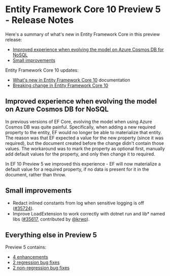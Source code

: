 # Entity Framework Core 10 Preview 5 - Release Notes

Here's a summary of what's new in Entity Framework Core in this preview release:

- [Improved experience when evolving the model on Azure Cosmos DB for NoSQL](#improved-experience-when-evolving-the-model-on-azure-cosmos-db-for-nosql)
- [Small improvements](#small-improvements)

Entity Framework Core 10 updates:

- [What's new in Entity Framework Core 10](https://learn.microsoft.com/ef/core/what-is-new/ef-core-10.0/whatsnew) documentation
- [Breaking change in Entity Framework Core 10](https://learn.microsoft.com/ef/core/what-is-new/ef-core-10.0/breaking-changes)

## Improved experience when evolving the model on Azure Cosmos DB for NoSQL

In previous versions of EF Core, evolving the model when using Azure Cosmos DB was quite painful. Specifically, when adding a new required property to the entity, EF would no longer be able to materialize that entity. The reason was that EF expected a value for the new property (since it was required), but the document created before the change didn't contain those values. The workaround was to mark the property as optional first, manually add default values for the property, and only then change it to required.

In EF 10 Preview 5 we improved this experience - EF will now materialize a default value for a required property, if no data is present for it in the document, rather than throw.

## Small improvements

- Redact inlined constants from log when sensitive logging is off ([#35724](https://github.com/dotnet/efcore/pull/35724)).
- Improve LoadExtension to work correctly with dotnet run and lib* named libs ([#35617](https://github.com/dotnet/efcore/pull/35617), contributed by [@krwq](https://github.com/krwq)).

## Everything else in Preview 5

Preview 5 contains:

- [4 enhancements](https://github.com/dotnet/efcore/issues?q=is%3Aissue%20is%3Aclosed%20label%3Apreview-3%20(milestone%3A9.0.5%20OR%20milestone%3A10.0.0)%20label%3Atype-enhancement)
- [2 regression bug fixes](https://github.com/dotnet/efcore/issues?q=is%3Aissue%20is%3Aclosed%20label%3Apreview-3%20(milestone%3A9.0.5%20OR%20milestone%3A10.0.0)%20label%3Atype-bug%20label%3Aregression)
- [2 non-regression bug fixes](https://github.com/dotnet/efcore/issues?q=is%3Aissue%20is%3Aclosed%20label%3Apreview-3%20(milestone%3A10.0.0)%20label%3Atype-bug%20-label%3Aregression)
